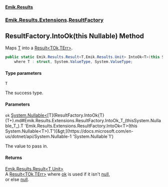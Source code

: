 #### [Emik.Results](index.md 'index')
### [Emik.Results.Extensions](Emik.Results.Extensions.md 'Emik.Results.Extensions').[ResultFactory](ResultFactory.md 'Emik.Results.Extensions.ResultFactory')

## ResultFactory.IntoOk<T>(this Nullable<T>) Method

Maps [T](ResultFactory.IntoOk{T}(T+).md#Emik.Results.Extensions.ResultFactory.IntoOk_T_(thisSystem.Nullable_T_).T 'Emik.Results.Extensions.ResultFactory.IntoOk<T>(this System.Nullable<T>).T') into a [Result&lt;TOk,TErr&gt;](Result{TOk,TErr}.md 'Emik.Results.Result<TOk,TErr>').

```csharp
public static Emik.Results.Result<T,Emik.Results.Unit> IntoOk<T>(this System.Nullable<T> ok)
    where T : struct, System.ValueType, System.ValueType;
```
#### Type parameters

<a name='Emik.Results.Extensions.ResultFactory.IntoOk_T_(thisSystem.Nullable_T_).T'></a>

`T`

The success type.
#### Parameters

<a name='Emik.Results.Extensions.ResultFactory.IntoOk_T_(thisSystem.Nullable_T_).ok'></a>

`ok` [System.Nullable&lt;](https://docs.microsoft.com/en-us/dotnet/api/System.Nullable-1 'System.Nullable`1')[T](ResultFactory.IntoOk{T}(T+).md#Emik.Results.Extensions.ResultFactory.IntoOk_T_(thisSystem.Nullable_T_).T 'Emik.Results.Extensions.ResultFactory.IntoOk<T>(this System.Nullable<T>).T')[&gt;](https://docs.microsoft.com/en-us/dotnet/api/System.Nullable-1 'System.Nullable`1')

The value to pass in.

#### Returns
[Emik.Results.Result&lt;](Result{TOk,TErr}.md 'Emik.Results.Result<TOk,TErr>')[T](ResultFactory.IntoOk{T}(T+).md#Emik.Results.Extensions.ResultFactory.IntoOk_T_(thisSystem.Nullable_T_).T 'Emik.Results.Extensions.ResultFactory.IntoOk<T>(this System.Nullable<T>).T')[,](Result{TOk,TErr}.md 'Emik.Results.Result<TOk,TErr>')[Unit](Unit.md 'Emik.Results.Unit')[&gt;](Result{TOk,TErr}.md 'Emik.Results.Result<TOk,TErr>')  
A [Result&lt;TOk,TErr&gt;](Result{TOk,TErr}.md 'Emik.Results.Result<TOk,TErr>') where [ok](ResultFactory.IntoOk{T}(T+).md#Emik.Results.Extensions.ResultFactory.IntoOk_T_(thisSystem.Nullable_T_).ok 'Emik.Results.Extensions.ResultFactory.IntoOk<T>(this System.Nullable<T>).ok') is used if it isn't [null](https://docs.microsoft.com/en-us/dotnet/csharp/language-reference/keywords/null 'https://docs.microsoft.com/en-us/dotnet/csharp/language-reference/keywords/null'),  
or else [null](https://docs.microsoft.com/en-us/dotnet/csharp/language-reference/keywords/null 'https://docs.microsoft.com/en-us/dotnet/csharp/language-reference/keywords/null').